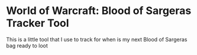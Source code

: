 # World of Warcraft: Blood of Sargeras Tracker Tool

This is a little tool that I use to track for when is my next Blood of Sargeras bag ready to loot
